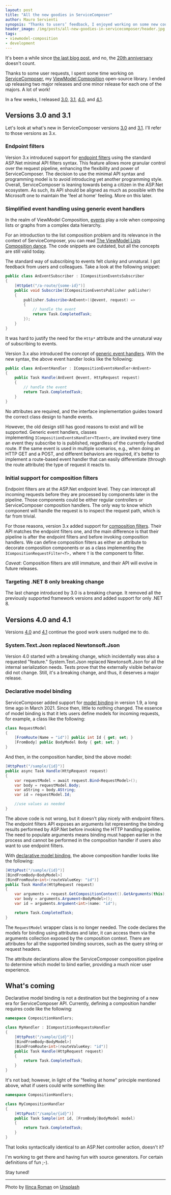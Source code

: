 ```yaml
---
layout: post
title: "All the new goodies in ServiceComposer"
author: Mauro Servienti
synopsis: "Thanks to users’ feedback, I enjoyed working on some new cool ServiceComposer features, namely endpoint filters, a greatly improved event handling API, and declarative model binding, which paves the way for a new cool feature in the works"
header_image: /img/posts/all-new-goodies-in-servicecomposer/header.jpg
tags:
- viewmodel-composition
- development
---
```


It's been a while since [the last blog post](https://milestone.topics.it/2024/04/09/service-control-ghost-endpoints.html), and no, the [20th anniversary](https://milestone.topics.it/2024/11/30/anniversary.html) doesn't count.

Thanks to some user requests, I spent some time working on [ServiceComposer](https://github.com/ServiceComposer/ServiceComposer.AspNetCore), my [ViewModel Composition](https://milestone.topics.it/series/view-model-composition.html) open-source library. I ended up releasing two major releases and one minor release for each one of the majors. A lot of work!

In a few weeks, I released [3.0](https://github.com/ServiceComposer/ServiceComposer.AspNetCore/releases/tag/3.0.0), [3.1](https://github.com/ServiceComposer/ServiceComposer.AspNetCore/releases/tag/3.1.0), [4.0](https://github.com/ServiceComposer/ServiceComposer.AspNetCore/releases/tag/4.0.0), and [4.1](https://github.com/ServiceComposer/ServiceComposer.AspNetCore/releases/tag/4.1.0).

## Versions 3.0 and 3.1

Let's look at what's new in ServiceComposer versions [3.0](https://github.com/ServiceComposer/ServiceComposer.AspNetCore/releases/tag/3.0.0) and [3.1](https://github.com/ServiceComposer/ServiceComposer.AspNetCore/releases/tag/3.1.0). I'll refer to those versions as 3.x.

### Endpoint filters

Version 3.x introduced support for [endpoint filters](https://github.com/ServiceComposer/ServiceComposer.AspNetCore/blob/master/docs/endpoint-filters.md) using the standard ASP.Net minimal API filters syntax. This feature allows more granular control over the request pipeline, enhancing the flexibility and power of ServiceComposer. The decision to use the minimal API syntax and programming model is to avoid introducing yet another programming style. Overall, ServiceComposer is leaning towards being a citizen in the ASP.Net ecosystem. As such, its API should be aligned as much as possible with the Microsoft one to maintain the 'feel at home' feeling. More on this later.

### Simplified event handling using generic event handlers

In the realm of ViewModel Composition, [events](https://github.com/ServiceComposer/ServiceComposer.AspNetCore/blob/master/docs/events.md) play a role when composing lists or graphs from a complex data hierarchy.

For an introduction to the list composition problem and its relevance in the context of ServiceComposer, you can read [The ViewModel Lists Composition dance](https://milestone.topics.it/2019/03/21/the-viewmodels-lists-composition-dance.html). The code snippets are outdated, but all the concepts are still valid today.

The standard way of subscribing to events felt clunky and unnatural. I got feedback from users and colleagues. Take a look at the following snippet:

```csharp
public class AnEventSubscriber : ICompositionEventsSubscriber
{
    [HttpGet("/a-route/{some-id}")]
    public void Subscribe(ICompositionEventsPublisher publisher)
    {
        publisher.Subscribe<AnEvent>((@event, request) =>
        {
            // handle the event
            return Task.CompletedTask;
        });
    }
}
```

It was hard to justify the need for the `Http*` attribute and the unnatural way of subscribing to events.

Version 3.x also introduced the concept of [generic event handlers](https://github.com/ServiceComposer/ServiceComposer.AspNetCore/blob/master/docs/events.md#generic-event-handlers). With the new syntax, the above event handler looks like the following:

```csharp
public class AnEventHandler : ICompositionEventsHandler<AnEvent>
{
    public Task Handle(AnEvent @event, HttpRequest request)
    {
        // handle the event
        return Task.CompletedTask;
    }
}
```

No attributes are required, and the interface implementation guides toward the correct class design to handle events.

However, the old design still has good reasons to exist and will be supported. Generic event handlers, classes implementing `ICompositionEventsHandler<TEvent>`, are invoked every time an event they subscribe to is published, regardless of the currently handled route. If the same event is used in multiple scenarios, e.g., when doing an HTTP GET and a POST, and different behaviors are required, it's better to implement a route-based event handler that can easily differentiate (through the route attribute) the type of request it reacts to.

### Initial support for composition filters

Endpoint filters are at the ASP.Net endpoint level. They can intercept all incoming requests before they are processed by components later in the pipeline. Those components could be either regular controllers or ServiceComposer composition handlers. The only way to know which component will handle the request is to inspect the request path, which is far from trivial.

For those reasons, version 3.x added support for [composition filters](https://github.com/ServiceComposer/ServiceComposer.AspNetCore/blob/master/docs/composition-filters.md). Their API matches the endpoint filters one, and the main difference is that their pipeline is after the endpoint filters and before invoking composition handlers. We can define composition filters as either an attribute to decorate composition components or as a class implementing the `ICompositionRequestFilter<T>,` where `T` is the component to filter.

*Caveat*: Composition filters are still immature, and their API will evolve in future releases.

### Targeting .NET 8 only breaking change

The last change introduced by 3.0 is a breaking change. It removed all the previously supported framework versions and added support for only .NET 8.

## Versions 4.0 and 4.1

Versions [4.0](https://github.com/ServiceComposer/ServiceComposer.AspNetCore/releases/tag/4.0.0) and [4.1](https://github.com/ServiceComposer/ServiceComposer.AspNetCore/releases/tag/4.1.0) continue the good work users nudged me to do.

### System.Text.Json replaced Newtonsoft.Json

Version 4.0 started with a breaking change, which incidentally was also a requested "feature." System.Text.Json replaced Newtonsoft.Json for all the internal serialization needs. Tests prove that the externally visible behavior did not change. Still, it's a breaking change, and thus, it deserves a major release.

### Declarative model binding

ServiceComposer added support for [model binding](https://github.com/ServiceComposer/ServiceComposer.AspNetCore/blob/master/docs/model-binding.md) in version 1.9, a long time ago in March 2021. Since then, little to nothing changed. The essence of model binding is that it lets users define models for incoming requests, for example, a class like the following:

```csharp
class RequestModel
{
    [FromRoute(Name = "id")] public int Id { get; set; }
    [FromBody] public BodyModel Body { get; set; }
}
```

And then, in the composition handler, bind the above model:

```csharp
[HttpPost("/sample/{id}")]
public async Task Handle(HttpRequest request)
{
    var requestModel = await request.Bind<RequestModel>();
    var body = requestModel.Body;
    var aString = body.AString;
    var id = requestModel.Id;

    //use values as needed
}
```

The above code is not wrong, but it doesn't play nicely with endpoint filters. The endpoint filters API exposes an arguments list representing the binding results performed by ASP.Net before invoking the HTTP handling pipeline. The need to populate arguments means binding must happen earlier in the process and cannot be performed in the composition handler if users also want to use endpoint filters.

With [declarative model binding](https://github.com/ServiceComposer/ServiceComposer.AspNetCore/blob/master/docs/model-binding.md#declarative-model-binding), the above composition handler looks like the following:

```csharp
[HttpPost("/sample/{id}")]
[BindFromBody<BodyModel>]
[BindFromRoute<int>(routeValueKey: "id")]
public Task Handle(HttpRequest request)
{
    var arguments = request.GetCompositionContext().GetArguments(this);
    var body = arguments.Argument<BodyModel>();
    var id = arguments.Argument<int>(name: "id");

    return Task.CompletedTask;
}
```

The `RequestModel` wrapper class is no longer needed. The code declares the models for binding using attributes and later, it can access them via the arguments collection exposed by the composition context. There are attributes for all the supported binding sources, such as the query string or request headers. 

The attribute declarations allow the ServiceComposer composition pipeline to determine which model to bind earlier, providing a much nicer user experience.

## What's coming

Declarative model binding is not a destination but the beginning of a new era for ServiceComposer API. Currently, defining a composition handler requires code like the following:

```csharp
namespace CompositionHandlers;

class MyHandler : ICompostitionRequestsHandler
{
    [HttpPost("/sample/{id}")]
    [BindFromBody<BodyModel>]
    [BindFromRoute<int>(routeValueKey: "id")]
    public Task Handle(HttpRequest request)
    {
        return Task.CompletedTask;
    }
}
```

It's not bad; however, in light of the "feeling at home" principle mentioned above, what if users could write something like:

```csharp
namespace CompositionHandlers;

class MyCompositionHandler
{
    [HttpPost("/sample/{id}")]
    public Task Sample(int id, [FromBody]BodyModel model)
    {
        return Task.CompletedTask;
    }
}
```

That looks syntactically identical to an ASP.Net controller action, doesn't it?

I'm working to get there and having fun with source generators. For certain definitions of fun ;-).

Stay tuned!

---

Photo by <a href="https://unsplash.com/@ilincaroman?utm_content=creditCopyText&utm_medium=referral&utm_source=unsplash">Ilinca Roman</a> on <a href="https://unsplash.com/photos/four-assorted-shape-chocolates-mmaiZFhZ3Uc?utm_content=creditCopyText&utm_medium=referral&utm_source=unsplash">Unsplash</a>
